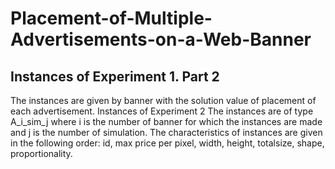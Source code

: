 <html> 
  <h1> Placement-of-Multiple-Advertisements-on-a-Web-Banner </h1>

<h2> Instances of Experiment 1. Part 2 </h2>
  The instances are given by banner with the solution value of placement of each advertisement. 
Instances of Experiment 2
  The instances are of type A_i_sim_j where i is the number of banner for which the instances are made and j is the number of simulation.
  The characteristics of instances are given in the following order: id, max price per pixel, width, height, totalsize, shape, proportionality. 
  
</html>
